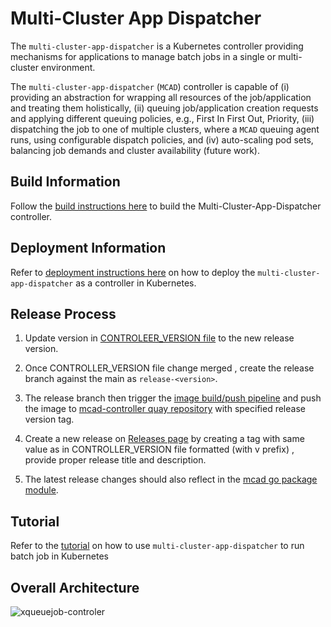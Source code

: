 Multi-Cluster App Dispatcher
==

The `multi-cluster-app-dispatcher` is a Kubernetes controller providing mechanisms for applications to manage batch jobs in a single or multi-cluster environment.

The `multi-cluster-app-dispatcher` (`MCAD`) controller is capable of (i) providing an abstraction for wrapping all resources of the job/application and treating them holistically, (ii) queuing job/application creation requests and applying different queuing policies, e.g., First In First Out, Priority, (iii) dispatching the job to one of multiple clusters, where a `MCAD` queuing agent runs, using configurable dispatch policies, and (iv) auto-scaling pod sets, balancing job demands and cluster availability (future work).


## Build Information

Follow the [build instructions here](./doc/build/build.md) to build the Multi-Cluster-App-Dispatcher controller.

## Deployment Information

Refer to [deployment instructions here](./doc/deploy/deployment.md) on how to deploy the `multi-cluster-app-dispatcher` as a controller in Kubernetes.


## Release Process

1. Update version in [CONTROLEER_VERSION file](https://github.com/project-codeflare/multi-cluster-app-dispatcher/blob/main/CONTROLLER_VERSION) to the new release version.

2. Once CONTROLLER_VERSION file change merged , create the release branch against the main as `release-<version>`.

3. The release branch then trigger the [image build/push pipeline](https://app.travis-ci.com/github/project-codeflare/multi-cluster-app-dispatcher/branches) and push the image to [mcad-controller quay repository](https://quay.io/repository/project-codeflare/mcad-controller?tab=tags) with specified release version tag.

4. Create a new release on [Releases page](https://github.com/project-codeflare/multi-cluster-app-dispatcher/releases) by creating a tag with same value as in CONTROLLER_VERSION file formatted (with v prefix) , provide proper release title and description.

5. The latest release changes should also reflect in the [mcad go package module](https://pkg.go.dev/github.com/project-codeflare/multi-cluster-app-dispatcher).

## Tutorial

Refer to the [tutorial](./doc/usage/tutorial.md) on how to use `multi-cluster-app-dispatcher` to run batch job in Kubernetes

## Overall Architecture

![xqueuejob-controler](doc/images/xqueuejob-controller.png)
